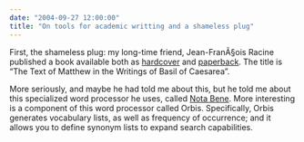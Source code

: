 ```yaml
---
date: "2004-09-27 12:00:00"
title: "On tools for academic writting and a shameless plug"
---
```




First, the shameless plug: my long-time friend, Jean-FranÃ§ois Racine published a book available both as [hardcover](https://www.amazon.com/exec/obidos/tg/detail/-/9004130764/104-4614935-7471942?v=glance&#038;s=books) and [paperback](https://www.amazon.com/exec/obidos/tg/detail/-/1589831160/qid=1096304328/sr=8-1/ref=sr_8_xs_ap_i1_xgl14/104-4614935-7471942?v=glance&#038;s=books&#038;n=507846). The title is &ldquo;The Text of Matthew in the Writings of Basil of Caesarea&rdquo;.

More seriously, and maybe he had told me about this, but he told me about this specialized word processor he uses, called [Nota Bene](http://www.notabene.com/). More interesting is a component of this word processor called Orbis. Specifically, Orbis generates vocabulary lists, as well as frequency of occurrence; and it allows you to define synonym lists to expand search capabilities. 

